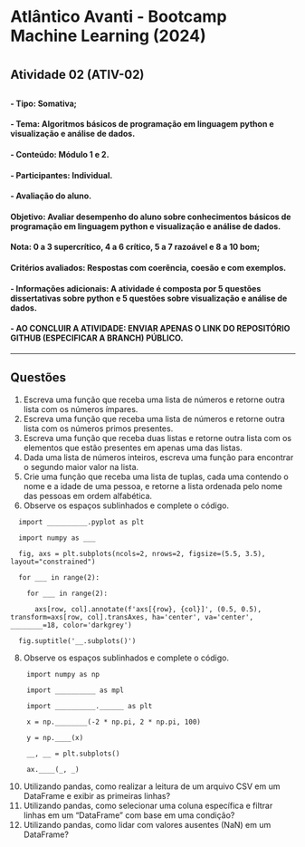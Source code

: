 # Atlântico Avanti - Bootcamp Machine Learning (2024)
#
## Atividade 02 (ATIV-02)
##
#### - Tipo: Somativa;
#### - Tema: Algoritmos básicos de programação em linguagem python e visualização e análise de dados.
#### - Conteúdo: Módulo 1 e 2.
#### - Participantes: Individual.
#### - Avaliação do aluno.

#### Objetivo: Avaliar desempenho do aluno sobre conhecimentos básicos de programação em linguagem python e visualização e análise de dados.
#### Nota: 0 a 3 supercrítico, 4 a 6 crítico, 5 a 7 razoável e 8 a 10 bom;
#### Critérios avaliados: Respostas com coerência, coesão e com exemplos.

#### - Informações adicionais: A atividade é composta por 5 questões dissertativas sobre python e 5 questões sobre visualização e análise de dados.

#### - AO CONCLUIR A ATIVIDADE: ENVIAR APENAS O LINK DO REPOSITÓRIO GITHUB (ESPECIFICAR A BRANCH) PÚBLICO.

--------------
## Questões

1. Escreva uma função que receba uma lista de números e retorne outra lista com os números ímpares.
2. Escreva uma função que receba uma lista de números e retorne outra lista com os números primos presentes.
3. Escreva uma função que receba duas listas e retorne outra lista com os elementos que estão presentes em apenas uma das listas.
4. Dada uma lista de números inteiros, escreva uma função para encontrar o segundo maior valor na lista.
5. Crie uma função que receba uma lista de tuplas, cada uma contendo o nome e a idade de uma pessoa, e retorne a lista ordenada pelo nome das pessoas em ordem alfabética.
6. Observe os espaços sublinhados e complete o código.
```
  import __________.pyplot as plt

  import numpy as ___

  fig, axs = plt.subplots(ncols=2, nrows=2, figsize=(5.5, 3.5), layout="constrained")

  for ___ in range(2):

    for ___ in range(2):

      axs[row, col].annotate(f'axs[{row}, {col}]', (0.5, 0.5), transform=axs[row, col].transAxes, ha='center', va='center', ________=18, color='darkgrey')

  fig.suptitle('__.subplots()')
```
   
8. Observe os espaços sublinhados e complete o código.
```
    import numpy as np

    import __________ as mpl

    import __________.______ as plt

    x = np.________(-2 * np.pi, 2 * np.pi, 100)

    y = np.____(x)

    __, __ = plt.subplots()

    ax.____(_, _)
```
10. Utilizando pandas, como realizar a leitura de um arquivo CSV em um DataFrame e exibir as primeiras linhas?
11. Utilizando pandas, como selecionar uma coluna específica e filtrar linhas em um “DataFrame” com base em uma condição?
10. Utilizando pandas, como lidar com valores ausentes (NaN) em um DataFrame?


